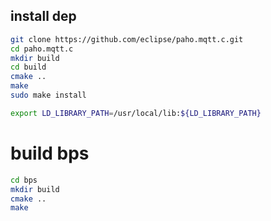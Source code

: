 ## install dep

```bash
git clone https://github.com/eclipse/paho.mqtt.c.git
cd paho.mqtt.c
mkdir build
cd build
cmake ..
make
sudo make install

export LD_LIBRARY_PATH=/usr/local/lib:${LD_LIBRARY_PATH}
```
# build bps
```bash
cd bps
mkdir build
cmake ..
make

```
